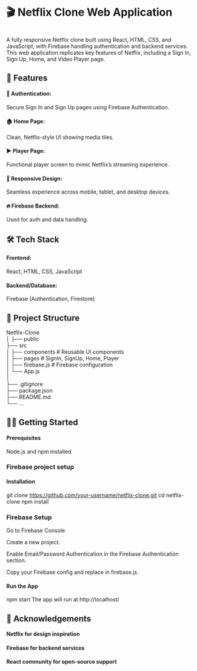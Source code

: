 <h1>🎬 Netflix Clone Web Application </h1>
<br>
A fully responsive Netflix clone built using React, HTML, CSS, and JavaScript, with Firebase handling authentication and backend services. This web application replicates key features of Netflix, including a Sign In, Sign Up, Home, and Video Player page.

<h2>🚀 Features</h2>
<h4>🔐 Authentication:</h4> Secure Sign In and Sign Up pages using Firebase Authentication.

<h4>🏠 Home Page:</h4> Clean, Netflix-style UI showing media tiles.

<h4>▶️ Player Page:</h4> Functional player screen to mimic Netflix’s streaming experience.

<h4>📱 Responsive Design:</h4> Seamless experience across mobile, tablet, and desktop devices.

<h4>🔥 Firebase Backend:</h4> Used for auth and data handling.

<h2>🛠️ Tech Stack</h2>
<h4>Frontend:</h4> React, HTML, CSS, JavaScript

<h4>Backend/Database:</h4> Firebase (Authentication, Firestore)

<h2>📁 Project Structure</h2>

Netflix-Clone<br>
│
├── public<br>
├── src<br>
│   ├── components       # Reusable UI components<br>
│   ├── pages            # SignIn, SignUp, Home, Player<br>
│   ├── firebase.js       # Firebase configuration<br>
│   └── App.js<br>
│<br>
├── .gitignore<br>
├── package.json<br>
├── README.md<br>
└── ...<br>

<h2>🧑‍💻 Getting Started</h2>
<h4>Prerequisites</h4>
Node.js and npm installed


<h3>Firebase project setup</h3>

<h4>Installation</h4>

git clone https://github.com/your-username/netflix-clone.git
cd netflix-clone
npm install

<h3>Firebase Setup</h3>

Go to Firebase Console

Create a new project.

Enable Email/Password Authentication in the Firebase Authentication section.

Copy your Firebase config and replace in firebase.js.

<h4>Run the App</h4>

npm start
The app will run at http://localhost/ 

<h2>🙌 Acknowledgements</h2>
<h4>Netflix for design inspiration</h4>

<h4>Firebase for backend services</h4>

<h4>React community for open-source support</h4>
